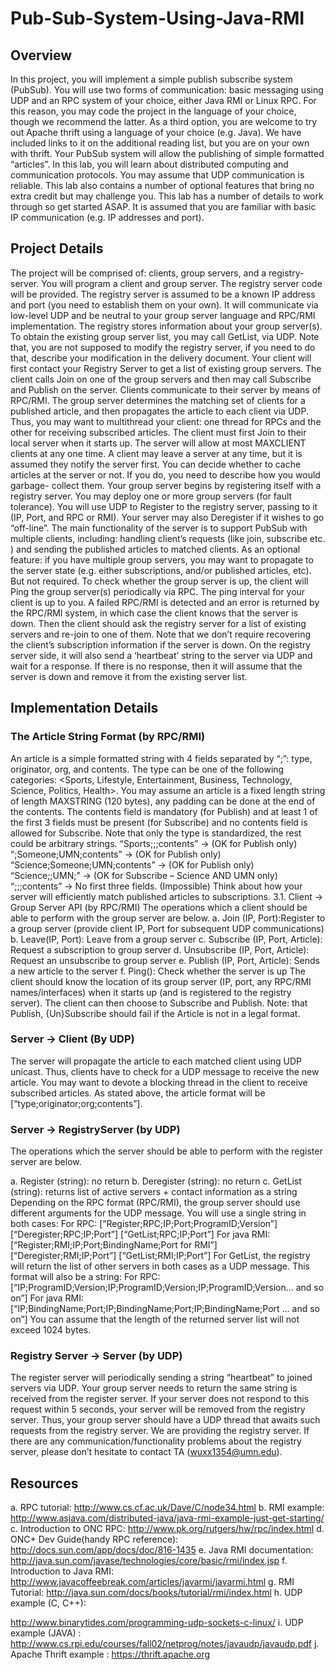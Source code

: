 # Pub-Sub-System-Using-Java-RMI

## Overview
In this project, you will implement a simple publish subscribe system (PubSub). You will use two forms of communication: basic messaging using UDP and an RPC system of your choice, either Java RMI or Linux RPC. For this reason, you may code the project in the language of your choice, though we recommend the latter. As a third option, you are welcome to try out Apache thrift using a language of your choice (e.g. Java). We have included links to it on the additional reading list, but you are on your own with thrift.
Your PubSub system will allow the publishing of simple formatted “articles”. In this lab, you will learn about distributed computing and communication protocols. You may assume that UDP communication is reliable. This lab also contains a number of optional features that bring no extra credit but may challenge you. This lab has a number of details to work through so get started ASAP. It is assumed that you are familiar with basic IP communication (e.g. IP addresses and port).
## Project Details
The project will be comprised of: clients, group servers, and a registry-server. You will program a client and group server. The registry server code will be provided. The registry server is assumed to be a known IP address and port (you need to establish them on your own). It will communicate via low-level UDP and be neutral to your group server language and RPC/RMI implementation. The registry stores information about your group server(s). To obtain the existing group server list, you may call GetList, via UDP. Note that, you are not supposed to modify the registry server, if you need to do that, describe your modification in the delivery document.
Your client will first contact your Registry Server to get a list of existing group servers. The client calls Join on one of the group servers and then may call Subscribe and Publish on the server. Clients communicate to their server by means of RPC/RMI. The group server determines the matching set of clients for a published article, and then propagates the article to each client via UDP. Thus, you may want to multithread your client: one thread for RPCs and the other for receiving subscribed articles. The client must first Join to their local server when it starts up. The server will allow at most MAXCLIENT clients at any one time. A client may leave a server at any time, but it is assumed they notify the server first. You can decide whether to cache articles at the server or not. If you do, you need to describe how you would garbage- collect them.
Your group server begins by registering itself with a registry server. You may deploy one or more group servers (for fault tolerance). You will use UDP to Register to the registry server, passing to it (IP, Port,
 and RPC or RMI). Your server may also Deregister if it wishes to go “off-line”. The main functionality of the server is to support PubSub with multiple clients, including: handling client’s requests (like join, subscribe etc. ) and sending the published articles to matched clients. As an optional feature: if you have multiple group servers, you may want to propagate to the server state (e.g. either subscriptions, and/or published articles, etc). But not required.
To check whether the group server is up, the client will Ping the group server(s) periodically via RPC. The ping interval for your client is up to you. A failed RPC/RMI is detected and an error is returned by the RPC/RMI system, in which case the client knows that the server is down. Then the client should ask the registry server for a list of existing servers and re-join to one of them. Note that we don’t require recovering the client’s subscription information if the server is down. On the registry server side, it will also send a ‘heartbeat’ string to the server via UDP and wait for a response. If there is no response, then it will assume that the server is down and remove it from the existing server list.

## Implementation Details
### The Article String Format (by RPC/RMI)
An article is a simple formatted string with 4 fields separated by “;”: type, originator, org, and contents. The type can be one of the following categories: <Sports, Lifestyle, Entertainment, Business, Technology, Science, Politics, Health>. You may assume an article is a fixed length string of length MAXSTRING (120 bytes), any padding can be done at the end of the contents. The contents field is mandatory (for Publish) and at least 1 of the first 3 fields must be present (for Subscribe) and no contents field is allowed for Subscribe. Note that only the type is standardized, the rest could be arbitrary strings.
“Sports;;;contents” → (OK for Publish only) “;Someone;UMN;contents” → (OK for Publish only) “Science;Someone;UMN;contents” → (OK for Publish only) “Science;;UMN;” → (OK for Subscribe – Science AND UMN only) “;;;contents” → No first three fields. (Impossible)
Think about how your server will efficiently match published articles to subscriptions.
3.1. Client → Group Server API (by RPC/RMI)
The operations which a client should be able to perform with the group server are below.
a. Join (IP, Port):Register to a group server (provide client IP, Port for subsequent UDP communications)
b. Leave(IP, Port): Leave from a group server
c. Subscribe (IP, Port, Article): Request a subscription to group server
d. Unsubscribe (IP, Port, Article): Request an unsubscribe to group server
e. Publish (IP, Port, Article): Sends a new article to the server
f. Ping(): Check whether the server is up
The client should know the location of its group server (IP, port, any RPC/RMI names/interfaces) when it starts up (and is registered to the registry server). The client can then choose to Subscribe and Publish. Note: that Publish, {Un}Subscribe should fail if the Article is not in a legal format.
### Server → Client (By UDP)
The server will propagate the article to each matched client using UDP unicast. Thus, clients have to check for a UDP message to receive the new article. You may want to devote a blocking thread in the client to receive subscribed articles. As stated above, the article format will be [“type;originator;org;contents”].
### Server → RegistryServer (by UDP)
The operations which the server should be able to perform with the register server are below.

 a. Register (string): no return
b. Deregister (string): no return
c. GetList (string): returns list of active servers + contact information as a string
Depending on the RPC format (RPC/RMI), the group server should use different arguments for the UDP message. You will use a single string in both cases:
For RPC:
[“Register;RPC;IP;Port;ProgramID;Version”] [“Deregister;RPC;IP;Port”] [“GetList;RPC;IP;Port”]
For java RMI:
[“Register;RMI;IP;Port;BindingName;Port for RMI”] [“Deregister;RMI;IP;Port”]
[“GetList;RMI;IP;Port”]
For GetList, the registry will return the list of other servers in both cases as a UDP message. This format will also be a string:
For RPC:
[“IP;ProgramID;Version;IP;ProgramID;Version;IP;ProgramID;Version... and so on”]
For java RMI:
[“IP;BindingName;Port;IP;BindingName;Port;IP;BindingName;Port ... and so on”] You can assume that the length of the returned server list will not exceed 1024 bytes.
### Registry Server → Server (by UDP)
The register server will periodically sending a string “heartbeat” to joined servers via UDP. Your group server needs to return the same string is received from the register server. If your server does not respond to this request within 5 seconds, your server will be removed from the registry server. Thus, your group server should have a UDP thread that awaits such requests from the registry server.
We are providing the registry server. If there are any communication/functionality problems about the registry server, please don’t hesitate to contact TA (wuxx1354@umn.edu).

## Resources
a. RPC tutorial: http://www.cs.cf.ac.uk/Dave/C/node34.html
b. RMI example:
http://www.asjava.com/distributed-java/java-rmi-example-just-get-starting/
c. Introduction to ONC RPC: http://www.pk.org/rutgers/hw/rpc/index.html
d. ONC+ Dev Guide(handy RPC reference): http://docs.sun.com/app/docs/doc/816-1435
e. Java RMI documentation:
http://java.sun.com/javase/technologies/core/basic/rmi/index.jsp
f. Introduction to Java RMI:
http://www.javacoffeebreak.com/articles/javarmi/javarmi.html
g. RMI Tutorial: http://java.sun.com/docs/books/tutorial/rmi/index.html
h. UDP example (C, C++):
        
http://www.binarytides.com/programming-udp-sockets-c-linux/
i. UDP example (JAVA) :
http://www.cs.rpi.edu/courses/fall02/netprog/notes/javaudp/javaudp.pdf
j. Apache Thrift example :
https://thrift.apache.org
